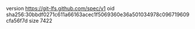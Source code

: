 version https://git-lfs.github.com/spec/v1
oid sha256:30bbdf0271c611a66163acec1f5069360e36a501034978c096719609cfa56f7d
size 7422
